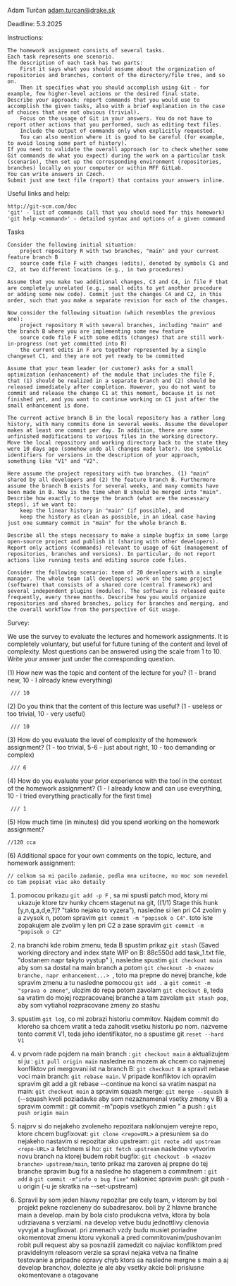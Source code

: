 Adam Turčan
adam.turcan@drake.sk

Deadline: 5.3.2025

Instructions:

    The homework assignment consists of several tasks.
    Each task represents one scenario.
    The description of each task has two parts:
        First it says what you should assume about the organization of repositories and branches, content of the directory/file tree, and so on.
        Then it specifies what you should accomplish using Git - for example, few higher-level actions or the desired final state.
    Describe your approach: report commands that you would use to accomplish the given tasks, also with a brief explanation in the case of choices that are not obvious (trivial).
        Focus on the usage of Git in your answers. You do not have to report other actions that you performed, such as editing text files.
        Include the output of commands only when explicitly requested.
        Tou can also mention where it is good to be careful (for example, to avoid losing some part of history).
    If you need to validate the overall approach (or to check whether some Git commands do what you expect) during the work on a particular task (scenario), then set up the corresponding environment (repositories, branches) locally on your computer or within MFF GitLab.
    You can write answers in Czech.
    Submit just one text file (report) that contains your answers inline.

Useful links and help:

    http://git-scm.com/doc
    'git' - list of commands (all that you should need for this homework)
    'git help <command>' - detailed syntax and options of a given command

Tasks

    Consider the following initial situation:
        project repository R with two branches, "main" and your current feature branch B
        source code file F with changes (edits), denoted by symbols C1 and C2, at two different locations (e.g., in two procedures)

    Assume that you make two additional changes, C3 and C4, in file F that are completely unrelated (e.g., small edits to yet another procedure or adding some new code). Commit just the changes C4 and C2, in this order, such that you make a separate revision for each of the changes.

    Now consider the following situation (which resembles the previous one):
        project repository R with several branches, including "main" and the branch B where you are implementing some new feature
        source code file F with some edits (changes) that are still work-in-progress (not yet committed into R)
        the current edits in F are together represented by a single changeset C1, and they are not yet ready to be committed

    Assume that your team leader (or customer) asks for a small optimization (enhancement) of the module that includes the file F, that (1) should be realized in a separate branch and (2) should be released immediately after completion. However, you do not want to commit and release the change C1 at this moment, because it is not finished yet, and you want to continue working on C1 just after the small enhancement is done.

    The current active branch B in the local repository has a rather long history, with many commits done in several weeks. Assume the developer makes at least one commit per day. In addition, there are some unfinished modifications to various files in the working directory. Move the local repository and working directory back to the state they were 10 days ago (somehow undo all changes made later). Use symbolic identifiers for versions in the description of your approach, something like "V1" and "V2".

    Here assume the project repository with two branches, (1) "main" shared by all developers and (2) the feature branch B. Furthermore assume the branch B exists for several weeks, and many commits have been made in B. Now is the time when B should be merged into "main". Describe how exactly to merge the branch (what are the necessary steps), if we want to:
        keep the linear history in "main" (if possible), and
        keep the history as clean as possible, in an ideal case having just one summary commit in "main" for the whole branch B.

    Describe all the steps necessary to make a simple bugfix in some large open-source project and publish it (sharing with other developers). Report only actions (commands) relevant to usage of Git (management of repositories, branches and versions). In particular, do not report actions like running tests and editing source code files.

    Consider the following scenario: team of 20 developers with a single manager. The whole team (all developers) work on the same project (software) that consists of a shared core (central framework) and several independent plugins (modules). The software is released quite frequently, every three months. Describe how you would organize repositories and shared branches, policy for branches and merging, and the overall workflow from the perspective of Git usage.

Survey:

We use the survey to evaluate the lectures and homework assignments. It is completely voluntary, but useful for future tuning of the content and level of complexity. Most questions can be answered using the scale from 1 to 10. Write your answer just under the corresponding question.

(1) How new was the topic and content of the lecture for you?
(1 - brand new, 10 - I already knew everything)

     /// 10

(2) Do you think that the content of this lecture was useful?
(1 - useless or too trivial, 10 - very useful)

     /// 10

(3) How do you evaluate the level of complexity of the homework assignment?
(1 - too trivial, 5-6 - just about right, 10 - too demanding or complex)

     /// 6

(4) How do you evaluate your prior experience with the tool in the context of the homework assignment?
(1 - I already know and can use everything, 10 - I tried everything practically for the first time)

     /// 1

(5) How much time (in minutes) did you spend working on the homework assignment?

    //120 cca

(6) Additional space for your own comments on the topic, lecture, and homework assignment:

    // celkom sa mi pacilo zadanie, podla mna uzitocne, no moc som nevedel co tam popisat viac ako detaily

1.  pomocou prikazu `git add -p F` , sa mi spusti patch mod, ktory mi ukazuje ktore tzv hunky chcem stagenut na git,
    ((1/1) Stage this hunk [y,n,q,a,d,e,?]? "takto nejako to vyzera"),
    nasledne si len pri C4 zvolim y a zvysok n, potom spravim `git commit -m "popisok o C4"`.
    toto iste zopakujem ale zvolim y len pri C2 a zase spravim `git commit -m "popisok o C2"`

2.  na branchi kde robim zmenu, teda B spustim prikaz `git stash` (Saved working directory and index state WIP on B: 88c550d add task_1.txt file, "dostanem napr takyto vystup" ),
    nasledne spustim `git checkout main` aby som sa dostal na main branch a potom `git checkout -b <nazov branche, napr enhancement...> `,
    toto ma prepne do nevej branche, kde spravim zmenu a tu nasledne pomocou `git add .` a `git commit -m "sprava o zmene"`, ulozim do repa
    potom zavolam `git checkout B`, teda sa vratim do mojej rozpracovanej branche a tam zavolam `git stash pop`, aby som vytiahol rozpracovane zmeny zo stashu

3.  spustim `git log`, co mi zobrazi historiu commitov. Najdem commit do ktoreho sa chcem vratit a teda zahodit vsetku historiu po nom.
    nazveme tento commit V1, teda jeho identifikator, no a spustime git `reset --hard V1`

4.  v prvom rade pojdem na main branch : `git checkout main` a aktualizujem si ju : `git pull origin main`
    nasledne na mozem ak chcem co najmenej konfliktov pri mergovani ist na branch B: `git checkout B` a spravit rebase voci main branch: `git rebase main`. V pripade konfliktov ich opravim
    spravim git add <opravene subory> a git rebase --continue
    na konci sa vratim naspat na main: `git checkout main` a spravim squash merge: `git merge --squash B`
    (--squash kvoli poziadavke aby som nezaznamenal vsetky zmeny v B) a spravim commit : git commit -m"popis vsetkych zmien " a push : `git push origin main`

5.  najprv si do nejakeho zvoleneho repozitara naklonujem verejne repo, ktore chcem bugfixovat: `git clone <repo=URL>` a presuniem sa do nejakeho
    nastavim si repozitar ako upstream: `git reote add upstream <repo-URL>` a fetchnem si ho: `git fetch upstream`
    nasledne vytvorim novu branch na ktorej budem robit bugfix: `git checkout -b <nazov branche> upstream/main`, tento prikaz ma zaroven aj prepne do tej branche
    spravim bug fix a nasledne ho stagenem a commitnem : `git add` a `git commit -m"info o bug fixe"`
    nakoniec spravim push: git push -u origin <nazov branche> (-u je skratka na --set-upstream)

6.  Spravil by som jeden hlavny repozitar pre cely team, v ktorom by bol projekt pekne rozcleneny do subadresarov.
    boli by 2 hlavne branche main a develop.
    main by bola cisto produkcna vetva, ktora by bola udrziavana s verziami.
    na develop vetve budu jednottlivy clenovia vyvyjat a bugfixovat.
    pri zmenach vzdy budu musiet poriadne okomentovat zmenu ktoru vykonali a pred commitovanim/pushovanim robit pull request aby sa posnazili zamedzit co najviac konfliktom
    pred pravidelnym releasom verzie sa spravi nejaka vetva na finalne testovanie a pripadne opravy chyb ktora sa nasledne mergne s main a aj develop branchov,
    dolezite je ale aby vsetky akcie boli prislusne okomentovane a otagovane
